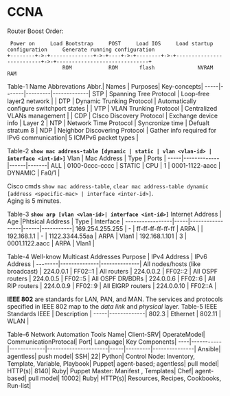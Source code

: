 # CCNA

Router Boost Order:
```
 Power on     Load Bootstrap     POST     Load IOS     Load startup configuration     Generate running configuration
+--------+->-+--------------+->-+----+->-+--------+->-+--------------------------+->-+------------------------------+
                  ROM            ROM       flash              NVRAM                              RAM
```

Table-1 Name Abbrevations
Abbr.| Names | Purposes| Key-concepts|
-----|-------|---------|-------------|
STP  | Spanning Tree Protocol | Loop-free layer2 network | |
DTP  | Dynamic Trunking Protocol | Automatically configure switchport states | |
VTP  | VLAN Trunking Protocol | Centralized VLANs management | |
CDP  | CIsco Discovery Protocol | Exchange device info | Layer 2 |
NTP  | Network Time Protocol | Syncronize time | Defualt stratum 8 |
NDP  | Neighbor Discovering Protocol | Gather info required for IPv6 communication| 5 ICMPv6 packet types |

Table-2 **`show mac address-table [dynamic | static | vlan <vlan-id> | interface <int-id>]`**
Vlan | Mac Address | Type | Ports |
-----|-------------|------|-------|
ALL | 0100-0ccc-cccc | STATIC | CPU |
1 | 0001-1122-aacc | DYNAMIC | Fa0/1 |

Cisco cmds `show mac address-table`, `clear mac address-table dynamic [address <specific-mac> | interface <inter-id>]`.  
Aging is 5 minutes.

Table-3 **`show arp [vlan <vlan-id>| interface <int-id>]`**
Internet Address | Age |Phtsical Address | Type | Interface |
-----------------|-----|-----------------|------|-----------|
169.254.255.255 | - | ff-ff-ff-ff-ff-ff | ARPA |  |
192.168.1.1 | - | 1122.3344.55aa | ARPA | Vlan1 |
192.168.1.101 | 3 | 0001.1122.aacc | ARPA | Vlan1 |

Table-4 Well-know Multicast Addresses
Purpose | IPv4 Address | IPv6 Address |
--------|--------------|--------------|
All nodes/hosts (like broadcast) | 224.0.0.1 | FF02::1 |
All routers | 224.0.0.2 | FF02::2 |
All OSPF routers | 224.0.0.5 | FF02::5 |
All OSPF DR/BDRs | 224.0.0.6 | FF02::6 |
All RIP routers | 224.0.0.9 | FF02::9 |
All EIGRP routers | 224.0.0.10 | FF02::A |

**IEEE 802** are standards for LAN, PAN, and MAN. The services and protocols specified in IEEE 802 map to the _data link_ and _physical_ layer.
Table-5 IEEE Standards
IEEE | Description |
-----|-------------|
802.3 | Ethernet |
802.11 | WLAN |

Table-6 Network Automation Tools
Name| Client-SRV| OperateModel| CommunicationProtocal| Port| Language| Key Components|
----|-----------|-------------|----------------------|-----|---------|---------------|
Ansible| agentless| push model| SSH| 22| Python| Control Node: Inventory, Template, Variable, Playbook|
Puppet| agent-based; agentless| pull model| HTTP(s)| 8140| Ruby| Puppet Master: Manifest , Templates|
Chef| agent-based| pull model| 10002| Ruby| HTTP(s)| Resources, Recipes, Cookbooks, Run-list|

